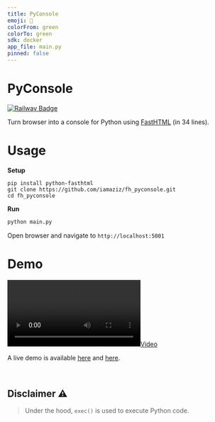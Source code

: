 ```yaml
---
title: PyConsole
emoji: 🐍
colorFrom: green
colorTo: green
sdk: docker
app_file: main.py
pinned: false
---
```



# PyConsole

<a href="https://pyconsole.up.railway.app">
  <img src="https://img.shields.io/badge/Railway-131415?style=for-the-badge&logo=railway&logoColor=white" alt="Railway Badge">
</a>

Turn browser into a console for Python using [FastHTML](https://github.com/answerdotai/fasthtml) (in 34 lines).

# Usage

**Setup**

```shell
pip install python-fasthtml
git clone https://github.com/iamaziz/fh_pyconsole.git
cd fh_pyconsole
```

**Run**

```python
python main.py
```

Open browser and navigate to `http://localhost:5001`

# Demo

[![](./demo.mov)](https://github.com/user-attachments/assets/3d37e95f-fcd2-491d-adac-be86777ef591)

A live demo is available [here](https://pyconsole.up.railway.app/) and [here](https://huggingface.co/spaces/azizalto/fh_pyconsole).

<br>

## Disclaimer ⚠️

> Under the hood, `exec()` is used to execute Python code.
